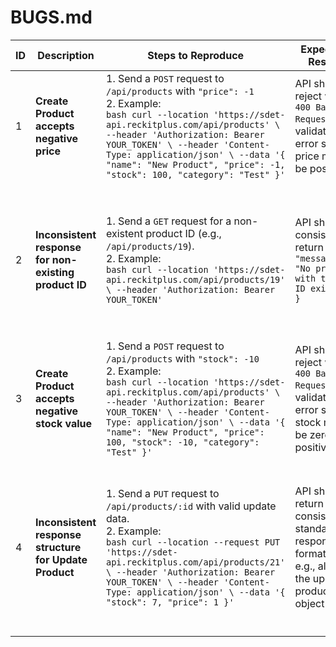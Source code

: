 # BUGS.md

| ID | Description | Steps to Reproduce | Expected Result | Actual Result | Severity |
|----|--------------|---------------------|-----------------|----------------|----------|
| 1  | **Create Product accepts negative price** | 1. Send a `POST` request to `/api/products` with `"price": -1`  <br> 2. Example: <br> ```bash curl --location 'https://sdet-api.reckitplus.com/api/products' \ --header 'Authorization: Bearer YOUR_TOKEN' \ --header 'Content-Type: application/json' \ --data '{ "name": "New Product", "price": -1, "stock": 100, "category": "Test" }' ``` | API should reject with `400 Bad Request` or validation error saying price must be positive | API accepts negative price and creates product | High |
| 2  | **Inconsistent response for non-existing product ID** | 1. Send a `GET` request for a non-existent product ID (e.g., `/api/products/19`). <br> 2. Example: <br> ```bash curl --location 'https://sdet-api.reckitplus.com/api/products/19' \ --header 'Authorization: Bearer YOUR_TOKEN' ``` | API should consistently return `{ "message": "No product with this ID exists" }` | API returns inconsistent formats: `{ "message": "No product with this ID exists" }`, `{ "product": null }`, or `{ "error": "Product not found" }` | Medium |
| 3  | **Create Product accepts negative stock value** | 1. Send a `POST` request to `/api/products` with `"stock": -10`  <br> 2. Example: <br> ```bash curl --location 'https://sdet-api.reckitplus.com/api/products' \ --header 'Authorization: Bearer YOUR_TOKEN' \ --header 'Content-Type: application/json' \ --data '{ "name": "New Product", "price": 100, "stock": -10, "category": "Test" }' ``` | API should reject with `400 Bad Request` or validation error saying stock must be zero or positive | API accepts negative stock and creates product | High |
| 4  | **Inconsistent response structure for Update Product** | 1. Send a `PUT` request to `/api/products/:id` with valid update data. <br> 2. Example: <br> ```bash curl --location --request PUT 'https://sdet-api.reckitplus.com/api/products/21' \ --header 'Authorization: Bearer YOUR_TOKEN' \ --header 'Content-Type: application/json' \ --data '{ "stock": 7, "price": 1 }' ``` | API should return a consistent, standard response format — e.g., always the updated product object | API sometimes returns `{ "product": { ...updated product fields... } }`, other times `{ "success": true }` only, with no product details | Medium |